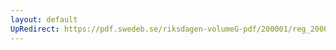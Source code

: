 ```yaml
---
layout: default
UpRedirect: https://pdf.swedeb.se/riksdagen-volumeG-pdf/200001/reg_200001/reg_200001_0279.pdf
---
```

